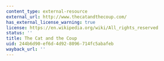```yaml
---
content_type: external-resource
external_url: http://www.thecatandthecoup.com/
has_external_license_warning: true
license: https://en.wikipedia.org/wiki/All_rights_reserved
status: ''
title: The Cat and the Coup
uid: 244b6d90-ef6d-4d92-8096-714fc5abafeb
wayback_url: ''
---
```

